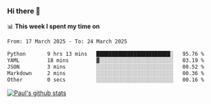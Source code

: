 ### Hi there 👋

📊 **This week I spent my time on**
<!--START_SECTION:waka-->

```txt
From: 17 March 2025 - To: 24 March 2025

Python       9 hrs 13 mins   ████████████████████████░   95.76 %
YAML         18 mins         ▓░░░░░░░░░░░░░░░░░░░░░░░░   03.19 %
JSON         3 mins          ░░░░░░░░░░░░░░░░░░░░░░░░░   00.52 %
Markdown     2 mins          ░░░░░░░░░░░░░░░░░░░░░░░░░   00.36 %
Other        0 secs          ░░░░░░░░░░░░░░░░░░░░░░░░░   00.16 %
```

<!--END_SECTION:waka-->


[![Paul's github stats](https://github-readme-stats.vercel.app/api?username=mickeyouyou&theme=dracula&show_icons=true)](https://github.com/anuraghazra/github-readme-stats)
